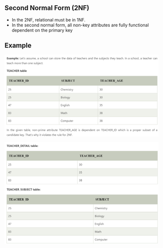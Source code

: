 ## Second Normal Form (2NF)

- In the 2NF, relational must be in 1NF.
- In the second normal form, all non-key attributes are fully functional dependent on the primary key

## Example

![Problme Statment](https://github.com/ZishanSayyed/100-Days-Of-Data-Engineering-/blob/main/Data-Modeling/Images/2NF-1.png)


![Solution](https://github.com/ZishanSayyed/100-Days-Of-Data-Engineering-/blob/main/Data-Modeling/Images/2NF-2.png)